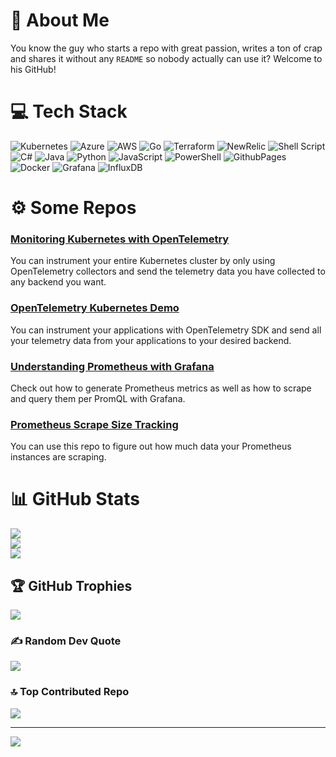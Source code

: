 # 🤔 About Me

You know the guy who starts a repo with great passion, writes a ton of crap and shares it without any `README` so nobody actually can use it? Welcome to his GitHub!

# 💻 Tech Stack

![Kubernetes](https://img.shields.io/badge/kubernetes-%23326ce5.svg?style=plastic&logo=kubernetes&logoColor=white) ![Azure](https://img.shields.io/badge/azure-%230072C6.svg?style=plastic&logo=microsoftazure&logoColor=white) ![AWS](https://img.shields.io/badge/AWS-%23FF9900.svg?style=plastic&logo=amazon-aws&logoColor=white) ![Go](https://img.shields.io/badge/go-%2300ADD8.svg?style=plastic&logo=go&logoColor=white) ![Terraform](https://img.shields.io/badge/terraform-%235835CC.svg?style=plastic&logo=terraform&logoColor=white) ![NewRelic](https://img.shields.io/badge/newrelic-1CE783.svg?style=plastic&logo=newrelic&logoColor=white&color=%231CE783) ![Shell Script](https://img.shields.io/badge/shell_script-%23121011.svg?style=plastic&logo=gnu-bash&logoColor=white) ![C#](https://img.shields.io/badge/c%23-%23239120.svg?style=plastic&logo=csharp&logoColor=white) ![Java](https://img.shields.io/badge/java-%23ED8B00.svg?style=plastic&logo=openjdk&logoColor=white) ![Python](https://img.shields.io/badge/python-3670A0?style=plastic&logo=python&logoColor=ffdd54) ![JavaScript](https://img.shields.io/badge/javascript-%23323330.svg?style=plastic&logo=javascript&logoColor=%23F7DF1E) ![PowerShell](https://img.shields.io/badge/PowerShell-%235391FE.svg?style=plastic&logo=powershell&logoColor=white) ![GithubPages](https://img.shields.io/badge/github%20pages-121013?style=plastic&logo=github&logoColor=white) ![Docker](https://img.shields.io/badge/docker-%230db7ed.svg?style=plastic&logo=docker&logoColor=white) ![Grafana](https://img.shields.io/badge/grafana-F46800.svg?style=plastic&logo=grafana&logoColor=white&color=%23F46800) ![InfluxDB](https://img.shields.io/badge/InfluxDB-22ADF6?style=plastic&logo=InfluxDB&logoColor=white)

# ⚙️ Some Repos

### [Monitoring Kubernetes with OpenTelemetry](https://github.com/newrelic-experimental/monitoring-kubernetes-with-opentelemetry)

You can instrument your entire Kubernetes cluster by only using OpenTelemetry collectors and send the telemetry data you have collected to any backend you want.

### [OpenTelemetry Kubernetes Demo](https://github.com/utr1903/opentelemetry-kubernetes-demo)

You can instrument your applications with OpenTelemetry SDK and send all your telemetry data from your applications to your desired backend.

### [Understanding Prometheus with Grafana](https://github.com/utr1903/understanding-prometheus-with-grafana)

Check out how to generate Prometheus metrics as well as how to scrape and query them per PromQL with Grafana.

### [Prometheus Scrape Size Tracking](https://github.com/utr1903/prometheus-scrape-size-rate)

You can use this repo to figure out how much data your Prometheus instances are scraping.

# 📊 GitHub Stats

![](https://github-readme-stats.vercel.app/api?username=utr1903&theme=dark&hide_border=false&include_all_commits=true&count_private=false)<br/>
![](https://github-readme-streak-stats.herokuapp.com/?user=utr1903&theme=dark&hide_border=false)<br/>
![](https://github-readme-stats.vercel.app/api/top-langs/?username=utr1903&theme=dark&hide_border=false&include_all_commits=true&count_private=false&layout=compact)

## 🏆 GitHub Trophies

![](https://github-profile-trophy.vercel.app/?username=utr1903&theme=radical&no-frame=false&no-bg=false&margin-w=4)

### ✍️ Random Dev Quote

![](https://quotes-github-readme.vercel.app/api?quote=Tests%20are%20for%20rookies...&type=horizontal&theme=radical)

### 🔝 Top Contributed Repo

![](https://github-contributor-stats.vercel.app/api?username=utr1903&limit=5&theme=dark&combine_all_yearly_contributions=true)

---

[![](https://visitcount.itsvg.in/api?id=utr1903&icon=0&color=0)](https://visitcount.itsvg.in)
